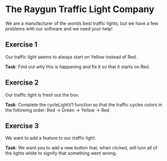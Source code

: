 # The Raygun Traffic Light Company

We are a manufacturer of the worlds best traffic lights, but we have a few problems with our software and we need your help!

## Exercise 1
Our traffic light seems to always start on Yellow instead of Red. 

**Task**:
Find out why this is happening and fix it so that it starts on Red.


## Exercise 2
Our traffic light is fresh out the box.

**Task**:
Complete the cycleLightV1 function so that the traffic cycles colors in the following order:
Red -> Green -> Yellow -> Red


## Exercise 3
We want to add a feature to our traffic light.

**Task**: We want you to add a new button that, when clicked, will turn all of the lights white to signify that something went wrong.
